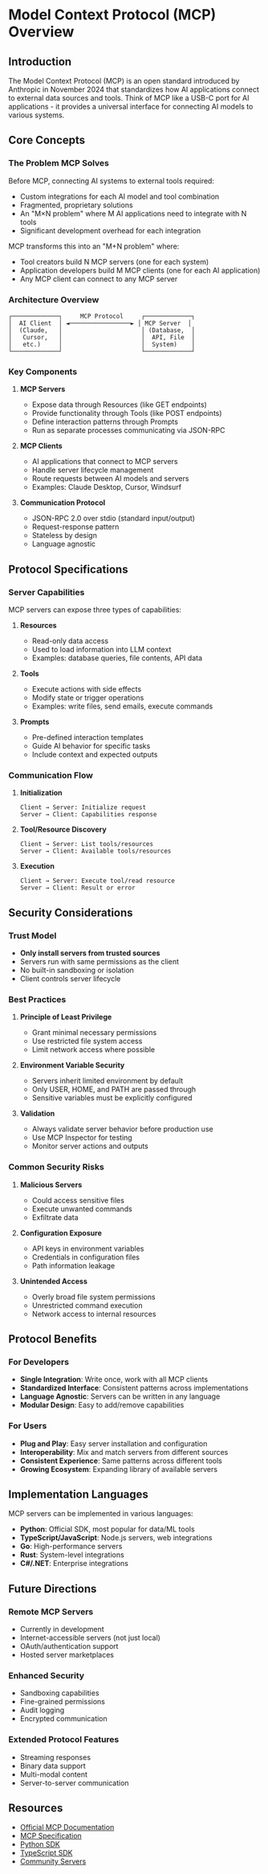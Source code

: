 # Model Context Protocol (MCP) Overview

## Introduction

The Model Context Protocol (MCP) is an open standard introduced by Anthropic in November 2024 that standardizes how AI applications connect to external data sources and tools. Think of MCP like a USB-C port for AI applications - it provides a universal interface for connecting AI models to various systems.

## Core Concepts

### The Problem MCP Solves

Before MCP, connecting AI systems to external tools required:
- Custom integrations for each AI model and tool combination
- Fragmented, proprietary solutions
- An "M×N problem" where M AI applications need to integrate with N tools
- Significant development overhead for each integration

MCP transforms this into an "M+N problem" where:
- Tool creators build N MCP servers (one for each system)
- Application developers build M MCP clients (one for each AI application)
- Any MCP client can connect to any MCP server

### Architecture Overview

```
┌─────────────┐     MCP Protocol     ┌─────────────┐
│  AI Client  │ ◄─────────────────► │ MCP Server  │
│  (Claude,   │                      │ (Database,  │
│   Cursor,   │                      │  API, File  │
│   etc.)     │                      │  System)    │
└─────────────┘                      └─────────────┘
```

### Key Components

1. **MCP Servers**
   - Expose data through Resources (like GET endpoints)
   - Provide functionality through Tools (like POST endpoints)
   - Define interaction patterns through Prompts
   - Run as separate processes communicating via JSON-RPC

2. **MCP Clients**
   - AI applications that connect to MCP servers
   - Handle server lifecycle management
   - Route requests between AI models and servers
   - Examples: Claude Desktop, Cursor, Windsurf

3. **Communication Protocol**
   - JSON-RPC 2.0 over stdio (standard input/output)
   - Request-response pattern
   - Stateless by design
   - Language agnostic

## Protocol Specifications

### Server Capabilities

MCP servers can expose three types of capabilities:

1. **Resources**
   - Read-only data access
   - Used to load information into LLM context
   - Examples: database queries, file contents, API data

2. **Tools**
   - Execute actions with side effects
   - Modify state or trigger operations
   - Examples: write files, send emails, execute commands

3. **Prompts**
   - Pre-defined interaction templates
   - Guide AI behavior for specific tasks
   - Include context and expected outputs

### Communication Flow

1. **Initialization**
   ```
   Client → Server: Initialize request
   Server → Client: Capabilities response
   ```

2. **Tool/Resource Discovery**
   ```
   Client → Server: List tools/resources
   Server → Client: Available tools/resources
   ```

3. **Execution**
   ```
   Client → Server: Execute tool/read resource
   Server → Client: Result or error
   ```

## Security Considerations

### Trust Model

- **Only install servers from trusted sources**
- Servers run with same permissions as the client
- No built-in sandboxing or isolation
- Client controls server lifecycle

### Best Practices

1. **Principle of Least Privilege**
   - Grant minimal necessary permissions
   - Use restricted file system access
   - Limit network access where possible

2. **Environment Variable Security**
   - Servers inherit limited environment by default
   - Only USER, HOME, and PATH are passed through
   - Sensitive variables must be explicitly configured

3. **Validation**
   - Always validate server behavior before production use
   - Use MCP Inspector for testing
   - Monitor server actions and outputs

### Common Security Risks

1. **Malicious Servers**
   - Could access sensitive files
   - Execute unwanted commands
   - Exfiltrate data

2. **Configuration Exposure**
   - API keys in environment variables
   - Credentials in configuration files
   - Path information leakage

3. **Unintended Access**
   - Overly broad file system permissions
   - Unrestricted command execution
   - Network access to internal resources

## Protocol Benefits

### For Developers

- **Single Integration**: Write once, work with all MCP clients
- **Standardized Interface**: Consistent patterns across implementations
- **Language Agnostic**: Servers can be written in any language
- **Modular Design**: Easy to add/remove capabilities

### For Users

- **Plug and Play**: Easy server installation and configuration
- **Interoperability**: Mix and match servers from different sources
- **Consistent Experience**: Same patterns across different tools
- **Growing Ecosystem**: Expanding library of available servers

## Implementation Languages

MCP servers can be implemented in various languages:

- **Python**: Official SDK, most popular for data/ML tools
- **TypeScript/JavaScript**: Node.js servers, web integrations
- **Go**: High-performance servers
- **Rust**: System-level integrations
- **C#/.NET**: Enterprise integrations

## Future Directions

### Remote MCP Servers

- Currently in development
- Internet-accessible servers (not just local)
- OAuth/authentication support
- Hosted server marketplaces

### Enhanced Security

- Sandboxing capabilities
- Fine-grained permissions
- Audit logging
- Encrypted communication

### Extended Protocol Features

- Streaming responses
- Binary data support
- Multi-modal content
- Server-to-server communication

## Resources

- [Official MCP Documentation](https://modelcontextprotocol.io)
- [MCP Specification](https://github.com/modelcontextprotocol/specification)
- [Python SDK](https://github.com/modelcontextprotocol/python-sdk)
- [TypeScript SDK](https://github.com/modelcontextprotocol/typescript-sdk)
- [Community Servers](https://github.com/modelcontextprotocol/servers)